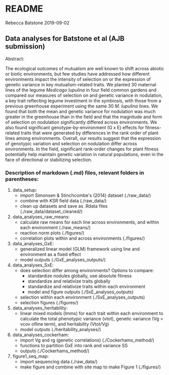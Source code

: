README
================
Rebecca Batstone
2019-09-02

Data analyses for Batstone et al (AJB submission)
-------------------------------------------------

Abstract:

The ecological outcomes of mutualism are well known to shift across abiotic or biotic environments, but few studies have addressed how different environments impact the intensity of selection on or the expression of genetic variance in key mutualism-related traits. We planted 30 maternal lines of the legume *Medicago lupulina* in four field common gardens and compared our measures of selection on and genetic variance in nodulation, a key trait reflecting legume investment in the symbiosis, with those from a previous greenhouse experiment using the same 30 *M. lupulina* lines. We found that both the mean and genetic variance for nodulation was much greater in the greenhouse than in the field and that the magnitude and form of selection on nodulation significantly differed across environments. We also found significant genotype-by-environment (G x E) effects for fitness-related traits that were generated by differences in the rank order of plant lines among environments. Overall, our results suggest that the expression of genotypic variation and selection on nodulation differ across environments. In the field, significant rank-order changes for plant fitness potentially help maintain genetic variation in natural populations, even in the face of directional or stabilizing selection.

### Description of markdown (.md) files, relevant folders in parentheses:

1.  data\_setup:
    -   import Simonsen & Stinchcombe's (2014) dataset (./raw\_data/)
    -   combine with KSR field data (./raw\_data/)
    -   clean up datasets and save as .Rdata files (./raw\_data/dataset\_cleaned/)
2.  data\_analyses\_raw\_means:
    -   calculate raw means for each line across environments, and within each environment (./raw\_means/)
    -   reaction norm plots (./figures/)
    -   correlation plots within and across environments (./figures/)
3.  data\_analyses\_GxE:
    -   generalized linear model (GLM) framework using line and environment as a fixed effect
    -   model outputs (./GxE\_analyses\_outputs/)
4.  data\_analyses\_SxE:
    -   does selection differ among environments? Options to compare:
        -   standardize nodules globally, use absolute fitness
        -   standardize and relativize traits globally
        -   standardize and relativize traits within each environment
        -   model and figure outputs (./SxE\_analyses\_outputs)
    -   selection within each environment (./SxE\_analyses\_outputs)
    -   selection figures (./figures/)
5.  data\_analyses\_heritability:
    -   linear mixed models (lmms) for each trait within each environment to calculate the total phenotypic variance (vtot), genetic variance (Vg = vcov ofline term), and heritability (Vtot/Vg)
    -   model outputs (./heritability\_analyses/)
6.  data\_analyses\_cockerham:
    -   import Vg and rg (genetic correlations) (./Cockerhams\_method/)
    -   functions to partition GxE into rank and variance SS
    -   outputs (./Cockerhams\_method/)
7.  figure1\_seq\_map:
    -   import sequencing data (./raw\_data/)
    -   make figure and combine with site map to make Figure 1 (./figures/)
